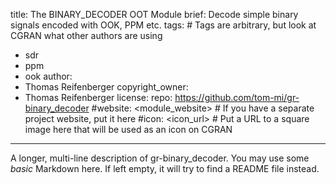 title: The BINARY_DECODER OOT Module
brief: Decode simple binary signals encoded with OOK, PPM etc.
tags: # Tags are arbitrary, but look at CGRAN what other authors are using
  - sdr
  - ppm
  - ook
author:
  - Thomas Reifenberger
copyright_owner:
  - Thomas Reifenberger
license:
repo: https://github.com/tom-mi/gr-binary_decoder
#website: <module_website> # If you have a separate project website, put it here
#icon: <icon_url> # Put a URL to a square image here that will be used as an icon on CGRAN
---
A longer, multi-line description of gr-binary_decoder.
You may use some *basic* Markdown here.
If left empty, it will try to find a README file instead.
